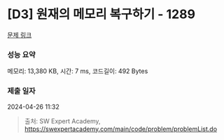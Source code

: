# [D3] 원재의 메모리 복구하기 - 1289 

[문제 링크](https://swexpertacademy.com/main/code/problem/problemDetail.do?contestProbId=AV19AcoKI9sCFAZN) 

### 성능 요약

메모리: 13,380 KB, 시간: 7 ms, 코드길이: 492 Bytes

### 제출 일자

2024-04-26 11:32



> 출처: SW Expert Academy, https://swexpertacademy.com/main/code/problem/problemList.do